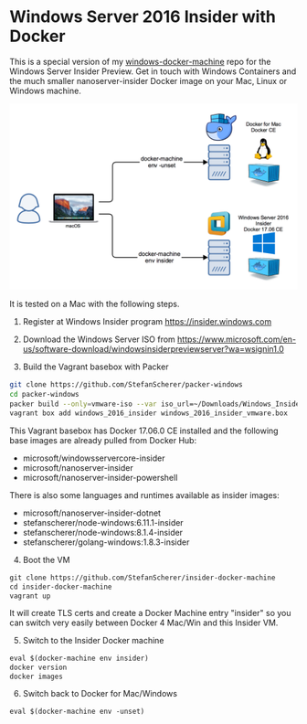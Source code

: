 # Windows Server 2016 Insider with Docker

This is a special version of my [windows-docker-machine](https://github.com/StefanScherer/windows-docker-machine) repo for the Windows Server Insider Preview. Get in touch with Windows Containers and the much smaller nanoserver-insider Docker image on your Mac, Linux or Windows machine.

![Docker Machine with Insider](images/insider_docker_machine.png)

It is tested on a Mac with the following steps.

1. Register at Windows Insider program https://insider.windows.com

2. Download the Windows Server ISO from https://www.microsoft.com/en-us/software-download/windowsinsiderpreviewserver?wa=wsignin1.0

3. Build the Vagrant basebox with Packer

```bash
git clone https://github.com/StefanScherer/packer-windows
cd packer-windows
packer build --only=vmware-iso --var iso_url=~/Downloads/Windows_InsiderPreview_Server_2_16237.iso windows_2016_insider.json
vagrant box add windows_2016_insider windows_2016_insider_vmware.box
```

This Vagrant basebox has Docker 17.06.0 CE installed and the following base images are already pulled from Docker Hub:

  * microsoft/windowsservercore-insider
  * microsoft/nanoserver-insider
  * microsoft/nanoserver-insider-powershell

There is also some languages and runtimes available as insider images:

   * microsoft/nanoserver-insider-dotnet
   * stefanscherer/node-windows:6.11.1-insider
   * stefanscherer/node-windows:8.1.4-insider
   * stefanscherer/golang-windows:1.8.3-insider

4. Boot the VM

```
git clone https://github.com/StefanScherer/insider-docker-machine
cd insider-docker-machine
vagrant up
```

It will create TLS certs and create a Docker Machine entry "insider" so you can
switch very easily between Docker 4 Mac/Win and this Insider VM.

5. Switch to the Insider Docker machine

```
eval $(docker-machine env insider)
docker version
docker images
```

6. Switch back to Docker for Mac/Windows

```
eval $(docker-machine env -unset)
```
